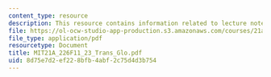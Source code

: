 ```yaml
---
content_type: resource
description: This resource contains information related to lecture notes.
file: https://ol-ocw-studio-app-production.s3.amazonaws.com/courses/21a-226-ethnic-and-national-identity-fall-2011/8d75e7d2ef228bfb4abf2c75d4d3b754_MIT21A_226F11_23_Trans_Glo.pdf
file_type: application/pdf
resourcetype: Document
title: MIT21A_226F11_23_Trans_Glo.pdf
uid: 8d75e7d2-ef22-8bfb-4abf-2c75d4d3b754
---
```

